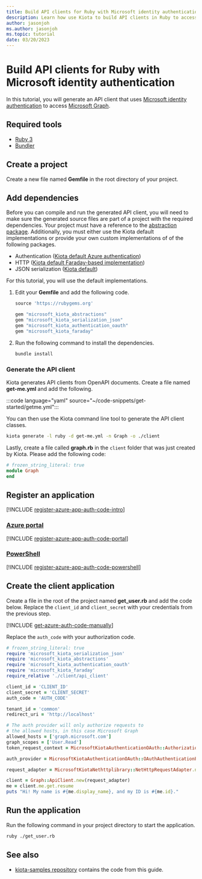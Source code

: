 ```yaml
---
title: Build API clients for Ruby with Microsoft identity authentication
description: Learn how use Kiota to build API clients in Ruby to access APIs that require Microsoft identity authentication.
author: jasonjoh
ms.author: jasonjoh
ms.topic: tutorial
date: 03/20/2023
---
```


# Build API clients for Ruby with Microsoft identity authentication

In this tutorial, you will generate an API client that uses [Microsoft identity authentication](/azure/active-directory/fundamentals/auth-oauth2) to access [Microsoft Graph](/graph/overview).

## Required tools

- [Ruby 3](https://www.ruby-lang.org/en/downloads/)
- [Bundler](https://bundler.io/)

## Create a project

Create a new file named **Gemfile** in the root directory of your project.

## Add dependencies

Before you can compile and run the generated API client, you will need to make sure the generated source files are part of a project with the required dependencies. Your project must have a reference to the [abstraction package](https://github.com/microsoft/kiota-abstractions-ruby). Additionally, you must either use the Kiota default implementations or provide your own custom implementations of of the following packages.

- Authentication ([Kiota default Azure authentication](https://github.com/microsoft/kiota-authentication-oauth-ruby))
- HTTP ([Kiota default Faraday-based implementation](https://github.com/microsoft/kiota-http-ruby))
- JSON serialization ([Kiota default](https://github.com/microsoft/kiota-serialization-json-ruby))

For this tutorial, you will use the default implementations.

1. Edit your **Gemfile** and add the following code.

    ```ruby
    source 'https://rubygems.org'

    gem "microsoft_kiota_abstractions"
    gem "microsoft_kiota_serialization_json"
    gem "microsoft_kiota_authentication_oauth"
    gem "microsoft_kiota_faraday"
    ```

2. Run the following command to install the dependencies.

    ```bash
    bundle install
    ```

### Generate the API client

Kiota generates API clients from OpenAPI documents. Create a file named **get-me.yml** and add the following.

:::code language="yaml" source="~/code-snippets/get-started/getme.yml":::

You can then use the Kiota command line tool to generate the API client classes.

```bash
kiota generate -l ruby -d get-me.yml -n Graph -o ./client
```

Lastly, create a file called **graph.rb** in the `client` folder that was just created by Kiota. Please add the following code:

```ruby
# frozen_string_literal: true
module Graph
end
```

## Register an application

[!INCLUDE [register-azure-app-auth-code-intro](../includes/register-azure-app-auth-code-intro.md)]

<!-- markdownlint-disable MD051 -->
### [Azure portal](#tab/portal)

[!INCLUDE [register-azure-app-auth-code-portal](../includes/register-azure-app-auth-code-portal.md)]

### [PowerShell](#tab/powershell)

[!INCLUDE [register-azure-app-auth-code-powershell](../includes/register-azure-app-auth-code-powershell.md)]
<!-- markdownlint-enable MD051 -->

## Create the client application

Create a file in the root of the project named **get_user.rb** and add the code below. Replace the `client_id` and `client_secret` with your credentials from the previous step.

[!INCLUDE [get-azure-auth-code-manually](../includes/get-azure-auth-code-manually.md)]

Replace the `auth_code` with your authorization code.

```ruby
# frozen_string_literal: true
require 'microsoft_kiota_serialization_json'
require 'microsoft_kiota_abstractions'
require 'microsoft_kiota_authentication_oauth'
require 'microsoft_kiota_faraday'
require_relative './client/api_client'

client_id = 'CLIENT_ID'
client_secret = 'CLIENT_SECRET'
auth_code = 'AUTH_CODE'

tenant_id = 'common'
redirect_uri = 'http://localhost'

# The auth provider will only authorize requests to
# the allowed hosts, in this case Microsoft Graph
allowed_hosts = ['graph.microsoft.com']
graph_scopes = ['User.Read']
token_request_context = MicrosoftKiotaAuthenticationOAuth::AuthorizationCodeContext.new(tenant_id, client_id, client_secret, redirect_uri, auth_code)

auth_provider = MicrosoftKiotaAuthenticationOAuth::OAuthAuthenticationProvider.new(token_request_context, allowed_hosts, graph_scopes)

request_adapter = MicrosoftKiotaNethttplibrary::NetHttpRequestAdapter.new(auth_provider)

client = Graph::ApiClient.new(request_adapter)
me = client.me.get.resume
puts "Hi! My name is #{me.display_name}, and my ID is #{me.id}."
```

## Run the application

Run the following command in your project directory to start the application.

```bash
ruby ./get_user.rb
```

## See also

- [kiota-samples repository](https://github.com/microsoft/kiota-samples/tree/main/get-started/azure-auth/ruby) contains the code from this guide.
